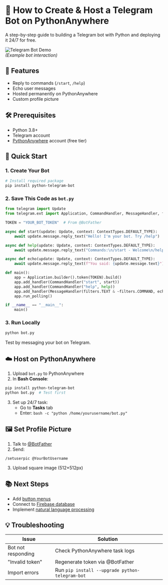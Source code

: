 # 🤖 How to Create & Host a Telegram Bot on PythonAnywhere

A step-by-step guide to building a Telegram bot with Python and deploying it 24/7 for free.

![Telegram Bot Demo](https://i.imgur.com/3JQ0X2M.png)  
*(Example bot interaction)*

## 🌟 Features
- Reply to commands (`/start`, `/help`)
- Echo user messages
- Hosted permanently on PythonAnywhere
- Custom profile picture

## 🛠️ Prerequisites
- Python 3.8+
- Telegram account
- [PythonAnywhere](https://www.pythonanywhere.com/) account (free tier)

## 🚀 Quick Start

### 1. Create Your Bot
```bash
# Install required package
pip install python-telegram-bot
```

### 2. Save This Code as `bot.py`
```python
from telegram import Update
from telegram.ext import Application, CommandHandler, MessageHandler, filters, ContextTypes

TOKEN = "YOUR_BOT_TOKEN"  # From @BotFather

async def start(update: Update, context: ContextTypes.DEFAULT_TYPE):
    await update.message.reply_text("Hello! I'm your bot. Try /help")

async def help(update: Update, context: ContextTypes.DEFAULT_TYPE):
    await update.message.reply_text("Commands:\n/start - Welcome\n/help - This message")

async def echo(update: Update, context: ContextTypes.DEFAULT_TYPE):
    await update.message.reply_text(f"You said: {update.message.text}")

def main():
    app = Application.builder().token(TOKEN).build()
    app.add_handler(CommandHandler("start", start))
    app.add_handler(CommandHandler("help", help))
    app.add_handler(MessageHandler(filters.TEXT & ~filters.COMMAND, echo))
    app.run_polling()

if __name__ == "__main__":
    main()
```

### 3. Run Locally
```bash
python bot.py
```
Test by messaging your bot on Telegram.

## ☁️ Host on PythonAnywhere
1. Upload `bot.py` to PythonAnywhere
2. In **Bash Console**:
```bash
pip install python-telegram-bot
python bot.py  # Test first
```
3. Set up 24/7 task:
   - Go to **Tasks** tab
   - Enter: `bash -c "python /home/yourusername/bot.py"`

## 🖼️ Set Profile Picture
1. Talk to [@BotFather](https://t.me/BotFather)
2. Send:
```
/setuserpic @YourBotUsername
```
3. Upload square image (512×512px)

## 📚 Next Steps
- Add [button menus](https://github.com/python-telegram-bot/python-telegram-bot/wiki/Code-snippets#inlinekeyboardbutton--inlinekeyboardmarkup)
- Connect to [Firebase database](https://firebase.google.com/docs/database)
- Implement [natural language processing](https://spacy.io/)

## 💡 Troubleshooting
| Issue | Solution |
|-------|----------|
| Bot not responding | Check PythonAnywhere task logs |
| "Invalid token" | Regenerate token via @BotFather |
| Import errors | Run `pip install --upgrade python-telegram-bot` |
